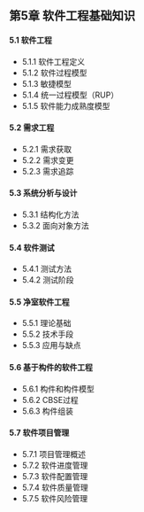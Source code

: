 ## 第5章 软件工程基础知识
#### 5.1 软件工程
- 5.1.1 软件工程定义
- 5.1.2 软件过程模型
- 5.1.3 敏捷模型
- 5.1.4 统一过程模型（RUP）
- 5.1.5 软件能力成熟度模型
#### 5.2 需求工程
- 5.2.1 需求获取
- 5.2.2 需求变更
- 5.2.3 需求追踪
#### 5.3 系统分析与设计
- 5.3.1 结构化方法
- 5.3.2 面向对象方法
#### 5.4 软件测试
- 5.4.1 测试方法
- 5.4.2 测试阶段
#### 5.5 净室软件工程
- 5.5.1 理论基础
- 5.5.2 技术手段
- 5.5.3 应用与缺点
#### 5.6 基于构件的软件工程
- 5.6.1 构件和构件模型
- 5.6.2 CBSE过程
- 5.6.3 构件组装
#### 5.7 软件项目管理
- 5.7.1 项目管理概述
- 5.7.2 软件进度管理
- 5.7.3 软件配置管理
- 5.7.4 软件质量管理
- 5.7.5 软件风险管理
